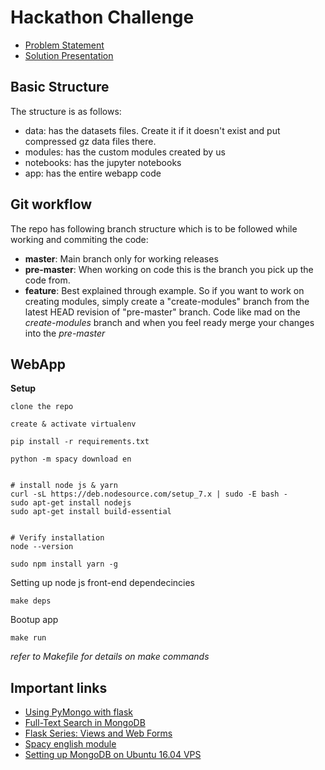 # Hackathon Challenge
 - [Problem Statement](https://github.com/sandiprb/frac-hac/blob/master/problem-statement.pdf)
 - [Solution Presentation](https://github.com/sandiprb/frac-hac/blob/master/Team2-Final-Fractal-Presentation.pdf)


## Basic Structure
The structure is as follows:
* data: has the datasets files. Create it if it doesn't exist and put compressed gz data files there.
* modules: has the custom modules created by us
* notebooks: has the jupyter notebooks
* app: has the entire webapp code

## Git workflow
The repo has following branch structure which is to be followed while working and commiting the code:
* **master**: Main branch only for working releases
* **pre-master**: When working on code this is the branch you pick up the code from.
* **feature**: Best explained through example. So if you want to work on creating modules, simply create a "create-modules" branch from the latest HEAD revision of "pre-master" branch. Code like mad on the _create-modules_ branch and when you feel ready merge your changes into the _pre-master_


## WebApp

**Setup**

```
clone the repo

create & activate virtualenv

pip install -r requirements.txt

python -m spacy download en


# install node js & yarn
curl -sL https://deb.nodesource.com/setup_7.x | sudo -E bash -
sudo apt-get install nodejs
sudo apt-get install build-essential


# Verify installation
node --version

sudo npm install yarn -g
```


Setting up node js front-end dependecincies
```
make deps
```


Bootup app
```
make run
```

_refer to Makefile for details on make commands_



## Important links
 - [Using PyMongo with flask](http://www.bogotobogo.com/python/MongoDB_PyMongo/python_MongoDB_RESTAPI_with_Flask.php)
 - [Full-Text Search in MongoDB](https://code.tutsplus.com/tutorials/full-text-search-in-mongodb--cms-24835)
 - [Flask Series: Views and Web Forms](https://damyanon.net/post/flask-series-views/)
 - [Spacy english module](https://spacy.io/usage/models)
 - [Setting up MongoDB on Ubuntu 16.04 VPS](https://www.digitalocean.com/community/tutorials/how-to-install-and-secure-mongodb-on-ubuntu-16-04)
